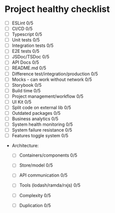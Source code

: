 # Project healthy checklist
- [ ] ESLint 0/5
- [ ] CI/CD 0/5
- [ ] Typescript 0/5
- [ ] Unit tests 0/5
- [ ] Integration tests 0/5
- [ ] E2E tests 0/5
- [ ] JSDoc/TSDoc 0/5
- [ ] API Docs 0/5
- [ ] README.md 0/5
- [ ] Difference test/integration/production 0/5
- [ ] Mocks - can work without network 0/5
- [ ] Storybook 0/5
- [ ] Build time 0/5
- [ ] Project management/workflow 0/5
- [ ] UI Kit 0/5
- [ ] Split code on external lib 0/5
- [ ] Outdated packages 0/5
- [ ] Business analytics 0/5
- [ ] System health monitoring 0/5
- [ ] System failure resistance 0/5
- [ ] Features toggle system 0/5
- Architecture:
  - [ ] Containers/components 0/5
  - [ ] Store/model 0/5
  - [ ] API communication 0/5
  - [ ] Tools (lodash/ramda/rxjs) 0/5
  - [ ] Complexity 0/5
  - [ ] Duplication 0/5
  
